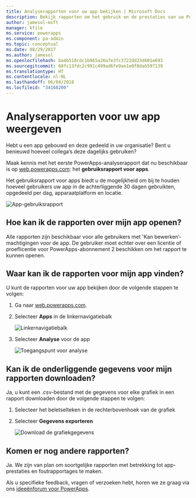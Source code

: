 ```yaml
---
title: Analyserapporten voor uw app bekijken | Microsoft Docs
description: Bekijk rapporten om het gebruik en de prestaties van uw PowerApps-apps te controleren.
author: jamesol-msft
manager: kfile
ms.service: powerapps
ms.component: pa-admin
ms.topic: conceptual
ms.date: 08/29/2017
ms.author: jamesol
ms.openlocfilehash: ba4b518cdc1b965a26a7e3fc3722dd23d601e693
ms.sourcegitcommit: 68fc13fdc2c991c499ad6fe9ae1e0f8dab597139
ms.translationtype: HT
ms.contentlocale: nl-NL
ms.lasthandoff: 06/04/2018
ms.locfileid: "34168200"
---
```

# <a name="view-analytics-reports-for-your-app"></a>Analyserapporten voor uw app weergeven
Hebt u een app gebouwd en deze gedeeld in uw organisatie?  Bent u benieuwd hoeveel collega’s deze dagelijks gebruiken?

Maak kennis met het eerste PowerApps-analyserapport dat nu beschikbaar is op [web.powerapps.com](https://web.powerapps.com): het **gebruiksrapport voor apps**.

Het gebruiksrapport voor apps biedt u de mogelijkheid om bij te houden hoeveel gebruikers uw app in de achterliggende 30 dagen gebruikten, opgedeeld per dag, apparaatplatform en locatie.

![App-gebruiksrapport](./media/app-analytics/analytics.png)

## <a name="how-do-i-get-access-to-my-apps-reports"></a>Hoe kan ik de rapporten over mijn app openen?
Alle rapporten zijn beschikbaar voor alle gebruikers met 'Kan bewerken’-machtigingen voor de app. De gebruiker moet echter over een licentie of proeflicentie voor PowerApps-abonnement 2 beschikken om het rapport te kunnen openen.

## <a name="where-do-i-find-my-apps-reports"></a>Waar kan ik de rapporten voor mijn app vinden?
U kunt de rapporten voor uw app bekijken door de volgende stappen te volgen:

1. Ga naar [web.powerapps.com](https://web.powerapps.com).
2. Selecteer **Apps** in de linkernavigatiebalk
   
    ![Linkernavigatiebalk](./media/app-analytics/left-nav.png)
3. Selecteer **Analyse** voor de app
   
    ![Toegangspunt voor analyse](./media/app-analytics/analytics-entry-point.png)

## <a name="can-i-download-the-data-behind-my-reports"></a>Kan ik de onderliggende gegevens voor mijn rapporten downloaden?
Ja, u kunt een .csv-bestand met de gegevens voor elke grafiek in een rapport downloaden door de volgende stappen te volgen:

1. Selecteer het beletselteken in de rechterbovenhoek van de grafiek
2. Selecteer **Gegevens exporteren**
   
    ![Download de grafiekgegevens](./media/app-analytics/analytics-download.png)

## <a name="are-there-going-to-be-any-other-reports"></a>Komen er nog andere rapporten?
Ja. We zijn van plan om soortgelijke rapporten met betrekking tot app-prestaties en foutrapportages te maken.

Als u specifieke feedback, vragen of verzoeken hebt, horen we ze graag via ons [ideeënforum voor PowerApps](https://powerusers.microsoft.com/t5/PowerApps-Ideas/idb-p/PowerAppsIdeas).

